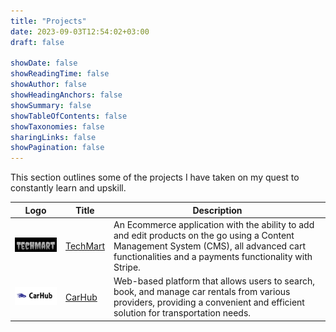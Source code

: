 ```yaml
---
title: "Projects"
date: 2023-09-03T12:54:02+03:00
draft: false

showDate: false
showReadingTime: false
showAuthor: false
showHeadingAnchors: false
showSummary: false
showTableOfContents: false
showTaxonomies: false
sharingLinks: false
showPagination: false
---
```


This section outlines some of the projects I have taken on my quest to constantly learn and upskill.

<table>
    <thead>
        <tr>
            <th>Logo</th>
            <th>Title</th>
            <th>Description</th>
        </tr>
    </thead>
    <tbody>
         <tr>
            <td><img class="customEntitityAlbum" src="img/techmart-logo.png"/></td>
            <td><a target="_blank" href="https://techmart-alexotara.vercel.app/">TechMart</a></td>
            <td>An Ecommerce application with the ability to add and edit products on the go using a Content Management System (CMS), all advanced cart functionalities and a payments functionality with Stripe.</td>
        </tr>
         <tr>
            <td><img class="customEntitityAlbum" src="img/carhub-logo.png"/></td>
            <td><a target="_blank" href="https://carhub-alexotara.vercel.app/">CarHub</a></td>
            <td>Web-based platform that allows users to search, book, and manage car rentals from various providers, providing a convenient and efficient solution for transportation needs.</td>
        </tr>
    </tbody>
</table>